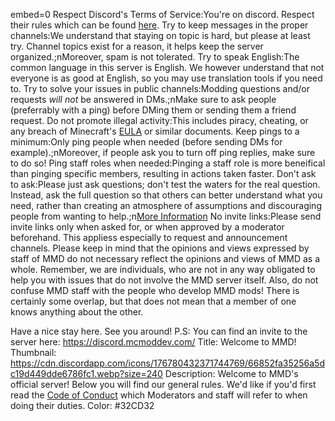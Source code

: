 embed=0
<rules>
Respect Discord's Terms of Service:You're on discord. Respect their rules which can be found [here](https://discord.com/terms).
Try to keep messages in the proper channels:We understand that staying on topic is hard, but please at least try. Channel topics exist for a reason, it helps keep the server organized.;nMoreover, spam is not tolerated.
Try to speak English:The common language in this server is English. We however understand that not everyone is as good at English, so you may use translation tools if you need to.
Try to solve your issues in public channels:Modding questions and/or requests _will not_ be answered in DMs.;nMake sure to ask people (preferrably with a ping) before DMing them or sending them a friend request.
Do not promote illegal activity:This includes piracy, cheating, or any breach of Minecraft's [EULA](https://www.minecraft.net/en-us/eula) or similar documents.
Keep pings to a minimum:Only ping people when needed (before sending DMs for example).;nMoreover, if people ask you to turn off ping replies, make sure to do so!
Ping staff roles when needed:Pinging a staff role is more beneifical than pinging specific members, resulting in actions taken faster.
Don't ask to ask:Please just ask questions; don't test the waters for the real question. Instead, ask the full question so that others can better understand what you need, rather than creating an atmosphere of assumptions and discouraging people from wanting to help.;n[More Information](https://solhsa.com/dontask.html)
No invite links:Please send invite links only when asked for, or when approved by a moderator beforehand. This appliess especially to request and announcement channels.
<rulesEnd/>
Please keep in mind that the opinions and views expressed by staff of MMD do not necessary reflect the opinions and views of MMD as a whole. Remember, we are individuals, who are not in any way obligated to help you with issues that do not involve the MMD server itself. Also, do not confuse MMD staff with the people who develop MMD mods! There is certainly some overlap, but that does not mean that a member of one knows anything about the other.

Have a nice stay here. See you around!
P.S: You can find an invite to the server here: <https://discord.mcmoddev.com/>
<embeds>
Title: Welcome to MMD!
Thumbnail: https://cdn.discordapp.com/icons/176780432371744769/66852fa35256a5dc19d449dde6786fc1.webp?size=240
Description: Welcome to MMD's official server! 
Below you will find our general rules. We'd like if you'd first read the [Code of Conduct](https://minecraftmoddevelopment.github.io/CoC.html) which Moderators and staff will refer to when doing their duties.
Color: #32CD32
<embedsEnd>

